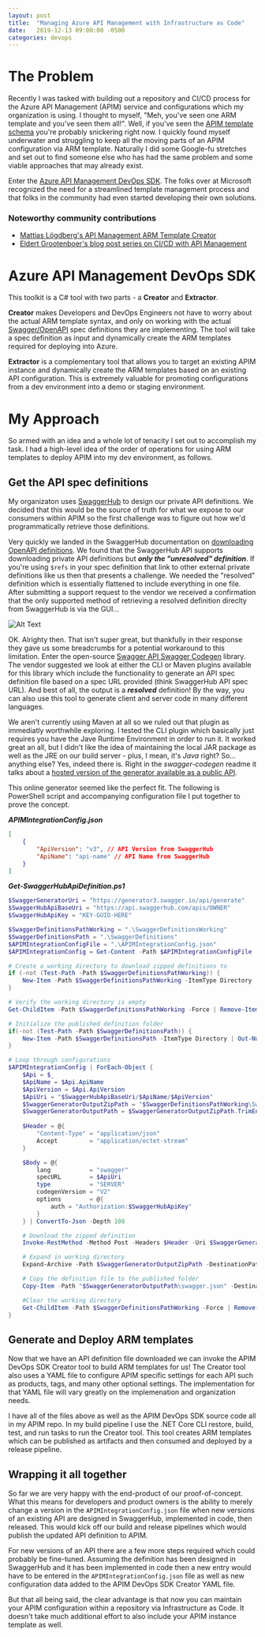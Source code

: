 ```yaml
---
layout: post
title:  "Managing Azure API Management with Infrastructure as Code"
date:   2019-12-13 09:00:00 -0500
categories: devops
---
```


# The Problem

Recently I was tasked with building out a repository and CI/CD process for the Azure API Management (APIM) service and configurations which my organization is using. I thought to myself, "Meh, you've seen one ARM template and you've seen them all!". Well, if you've seen the [APIM template schema](https://docs.microsoft.com/en-us/azure/templates/microsoft.apimanagement/allversions) you're probably snickering right now. I quickly found myself underwater and struggling to keep all the moving parts of an APIM configuration via ARM template. Naturally I did some Google-fu stretches and set out to find someone else who has had the same problem and some viable approaches that may already exist.

Enter the [Azure API Management DevOps SDK](https://github.com/Azure/azure-api-management-devops-resource-kit). The folks over at Microsoft recognized the need for a streamlined template management process and that folks in the community had even started developing their own solutions.

### Noteworthy community contributions

- [Mattias Lögdberg's API Management ARM Template Creator](http://mlogdberg.com/apimanagement/arm-template-creator)
- [Eldert Grootenboer's blog post series on CI/CD with API Management](https://blog.eldert.net/api-management-ci-cd-using-arm-templates-api-management-instance/)

# Azure API Management DevOps SDK

This toolkit is a C# tool with two parts - a **Creator** and **Extractor**.

**Creator** makes Developers and DevOps Engineers not have to worry about the actual ARM template syntax, and only on working with the actual [Swagger/OpenAPI](https://swagger.io/specification/) spec definitions they are implementing. The tool will take a spec definition as input and dynamically create the ARM templates required for deploying into Azure.

**Extractor** is a complementary tool that allows you to target an existing APIM instance and dynamically create the ARM templates based on an existing API configuration. This is extremely valuable for promoting configurations from a dev environment into a demo or staging environment.

# My Approach

So armed with an idea and a whole lot of tenacity I set out to accomplish my task. I had a high-level idea of the order of operations for using ARM templates to deploy APIM into my dev environment, as follows.

## Get the API spec definitions

My organizaton uses [SwaggerHub](https://app.swaggerhub.com/) to design our private API definitions. We decided that this would be the source of truth for what we expose to our consumers within APIM so the first challenge was to figure out how we'd programmatically retrieve those definitions.

Very quickly we landed in the SwaggerHub documentation on [downloading OpenAPI definitions](https://app.swaggerhub.com/help/apis/downloading-swagger-definition). We found that the SwaggerHub API supports downloading private API definitions but ***only the "unresolved" definition***. If you're using `$refs` in your spec definition that link to other external private definitions like us then that presents a challenge. We needed the "resolved" definition which is essentially flattened to include everything in one file. After submitting a support request to the vendor we received a confirmation that the only supported method of retrieving a resolved definition direclty from SwaggerHub is via the GUI...

![Alt Text](https://media.giphy.com/media/6yRVg0HWzgS88/giphy.gif)

OK. Alrighty then. That isn't super great, but thankfully in their response they gave us some breadcrumbs for a potential workaround to this limitation. Enter the open-source [Swagger API Swagger Codegen](https://github.com/swagger-api/swagger-codegen) library. The vendor suggested we look at either the CLI or Maven plugins available for this library which include the functionality to generate an API spec definition file based on a spec URL provided (think SwaggerHub API spec URL). And best of all, the output is a ***resolved*** definition! By the way, you can also use this tool to generate client and server code in many different languages.

We aren't currently using Maven at all so we ruled out that plugin as immediatly worthwhile exploring. I tested the CLI plugin which basically just requires you have the Jave Runtime Environment in order to run it. It worked great an all, but I didn't like the idea of maintaining the local JAR package as well as the JRE on our build server - plus, I mean, it's *Java* right? So... anything else? Yes, indeed there is. Right in the *swagger-codegen* readme it talks about a [hosted version of the generator available as a public API](https://github.com/swagger-api/swagger-codegen#online-generators).

This online generator seemed like the perfect fit. The following is PowerShell script and accompanying configuration file I put together to prove the concept.

***APIMIntegrationConfig.json***
```Json
[
    {
        "ApiVersion": "v3", // API Version from SwaggerHub
        "ApiName": "api-name" // API Name from SwaggerHub
    }
]
```

***Get-SwaggerHubApiDefinition.ps1***
```PowerShell
$SwaggerGeneratorUri = "https://generator3.swagger.io/api/generate"
$SwaggerHubApiBaseUri = "https://api.swaggerhub.com/apis/OWNER"
$SwaggerHubApiKey = "KEY-GUID-HERE"

$SwaggerDefinitionsPathWorking = ".\SwaggerDefinitionsWorking"
$SwaggerDefinitionsPath = ".\SwaggerDefinitions"
$APIMIntegrationConfigFile = ".\APIMIntegrationConfig.json"
$APIMIntegrationConfig = Get-Content -Path $APIMIntegrationConfigFile | ConvertFrom-Json

# Create a working directory to download zipped definitions to
if (-not (Test-Path -Path $SwaggerDefinitionsPathWorking)) {
    New-Item -Path $SwaggerDefinitionsPathWorking -ItemType Directory | Out-Null
}

# Verify the working directory is empty
Get-ChildItem -Path $SwaggerDefinitionsPathWorking -Force | Remove-Item -Force

# Initialize the published definition folder
if(-not (Test-Path -Path $SwaggerDefinitionsPath)) {
    New-Item -Path $SwaggerDefinitionsPath -ItemType Directory | Out-Null
}

# Loop through configurations
$APIMIntegrationConfig | ForEach-Object {
    $Api = $_
    $ApiName = $Api.ApiName
    $ApiVersion = $Api.ApiVersion
    $ApiUri = "$SwaggerHubApiBaseUri/$ApiName/$ApiVersion"
    $SwaggerGeneratorOutputZipPath = "$SwaggerDefinitionsPathWorking\SwaggerGenerator.zip"
    $SwaggerGeneratorOutputPath = $SwaggerGeneratorOutputZipPath.TrimEnd(".zip")
    
    $Header = @{
        "Content-Type" = "application/json"
        Accept         = "application/octet-stream"
    }

    $Body = @{
        lang           = "swagger"
        specURL        = $ApiUri
        type           = "SERVER"
        codegenVersion = "V2"
        options        = @{
            auth = "Authorization:$SwaggerHubApiKey"
        }
    } | ConvertTo-Json -Depth 100

    # Download the zipped definition
    Invoke-RestMethod -Method Post -Headers $Header -Uri $SwaggerGeneratorUri -Body $Body -OutFile $SwaggerGeneratorOutputZipPath

    # Expand in working directory
    Expand-Archive -Path $SwaggerGeneratorOutputZipPath -DestinationPath $SwaggerGeneratorOutputPath -Force

    # Copy the definition file to the published folder
    Copy-Item -Path "$SwaggerGeneratorOutputPath\swagger.json" -Destination "$SwaggerDefinitionsPath\$($ApiName)_swagger.json" -Force

    #Clear the working directory
    Get-ChildItem -Path $SwaggerDefinitionsPathWorking -Force | Remove-Item -Recurse -Force
}
```

## Generate and Deploy ARM templates

Now that we have an API definition file downloaded we can invoke the APIM DevOps SDK Creator tool to build ARM templates for us! The Creator tool also uses a YAML file to configure APIM specific settings for each API such as products, tags, and many other optional settings. The implementation for that YAML file will vary greatly on the implemenation and organization needs.

I have all of the files above as well as the APIM DevOps SDK source code all in my APIM repo. In my build pipeline I use the .NET Core CLI restore, build, test, and run tasks to run the Creator tool. This tool creates ARM templates which can be published as artifacts and then consumed and deployed by a release pipeline.

## Wrapping it all together

So far we are very happy with the end-product of our proof-of-concept. What this means for developers and product owners is the ability to merely change a version in the `APIMIntegrationConfig.json` file when new versions of an existing API are designed in SwaggerHub, implemented in code, then released. This would kick off our build and release pipelines which would publish the updated API definition to APIM.

For new versions of an API there are a few more steps required which could probably be fine-tuned. Assuming the definition has been designed in SwaggerHub and it has been implemented in code then a new entry would have to be entered in the `APIMIntegrationConfig.json` file as well as new configuration data added to the APIM DevOps SDK Creator YAML file.

But that all being said, the clear advantage is that now you can maintain your APIM configuration within a repository via Infrastructure as Code. It doesn't take much additional effort to also include your APIM instance template as well.